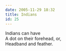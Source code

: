 ```yaml
---
date: 2005-11-29 18:32
title: Indians
id: 25
---
```

Indians can have<br>
A dot on their forehead, or,<br>
Headband and feather.
